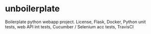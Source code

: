 # unboilerplate
Boilerplate python webapp project. License, Flask, Docker, Python unit tests, web API int tests, Cucumber / Selenium acc tests, TravisCI
